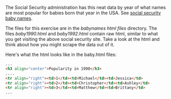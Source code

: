 The Social Security administration has this neat data by year of what names are most popular for babies born that year in the USA. See [social security baby names](http://www.socialsecurity.gov/OACT/babynames/).

The files for this exercise are in the *babynames html files* directory. The files *baby1990.html* and *baby1992.html* contain raw html, similar to what you get visiting the above social security site. Take a look at the html and think about how you might scrape the data out of it.

Here's what the html looks like in the baby.html files:

```html
...
<h3 align="center">Popularity in 1990</h3>
....
<tr align="right"><td>1</td><td>Michael</td><td>Jessica</td>
<tr align="right"><td>2</td><td>Christopher</td><td>Ashley</td>
<tr align="right"><td>3</td><td>Matthew</td><td>Brittany</td>
...
```

